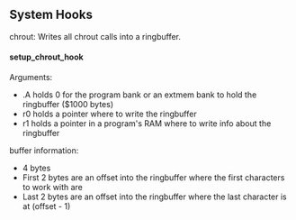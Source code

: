 ## System Hooks

chrout: Writes all chrout calls into a ringbuffer.

#### setup_chrout_hook

Arguments:

- .A holds 0 for the program bank or an extmem bank to hold the ringbuffer ($1000 bytes)
- r0 holds a pointer where to write the ringbuffer
- r1 holds a pointer in a program's RAM where to write info about the ringbuffer

buffer information:

- 4 bytes
- First 2 bytes are an offset into the ringbuffer where the first characters to work with are
- Last 2 bytes are an offset into the ringbuffer where the last character is at (offset - 1)



